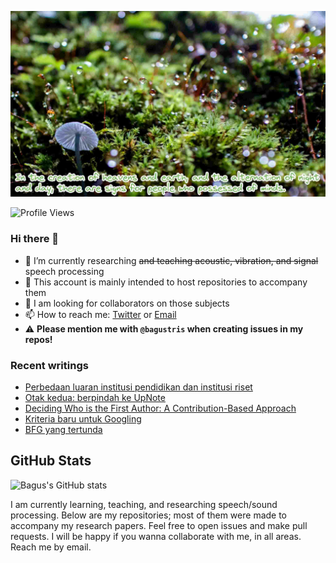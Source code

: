 <!-- insert image -->
![](./images/yamap_minds.jpeg)

![Profile Views](https://komarev.com/ghpvc/?username=bagustris&style=flat-square)

### Hi there 👋
<!-- **bagustris/bagustris** is a ✨ _special_ ✨ repository because its `README.md` (this file) appears on your GitHub profile.⚠️ -->
- 🔭 I’m currently researching ~~and teaching acoustic, vibration, and signal~~ speech processing
- 💬 This account is mainly intended to host repositories to accompany them
- 👯 I am looking for collaborators on those subjects 
- 📫 How to reach me: [Twitter](https://twitter.com/btatmaja) or [Email](mailto:btatmaja@gmail.com)
-  :warning: **Please mention me with `@bagustris` when creating issues in my repos!**

### Recent writings
<!-- BLOG-POST-LIST:START -->
- [Perbedaan luaran institusi pendidikan dan institusi riset](https://bagustris.blogspot.com/2025/08/perbedaan-luaran-institusi-pendidikan.html)
- [Otak kedua: berpindah ke UpNote](https://bagustris.blogspot.com/2025/07/otak-kedua-berpindah-ke-upnote.html)
- [Deciding Who is the First Author: A Contribution-Based Approach](https://bagustris.blogspot.com/2025/07/deciding-who-is-first-author.html)
- [Kriteria baru untuk Googling](https://bagustris.blogspot.com/2025/06/kriteria-baru-untuk-googling.html)
- [BFG yang tertunda](https://bagustris.blogspot.com/2025/06/bfg-yang-tertunda.html)
<!-- BLOG-POST-LIST:END -->

<!--### My Github Stats
[![](https://github-readme-stats-sigma-five.vercel.app/api?username=bagustris&theme=onedark&hide_title=true&hide_border=true)](https://github.com/bagustris)
-->

## GitHub Stats

![Bagus's GitHub stats](https://github-readme-stats.vercel.app/api?username=bagustris&show_icons=true&theme=radical)

<!--## Top Languages
![Top Languages](https://github-readme-stats.vercel.app/api/top-langs/?username=bagustris&layout=compact&theme=radical)
-->
<!-- - 🤔 I’m looking for help with ... 
- 💬 Ask me about ...
- 😄 Pronouns: ...
- ⚡ Fun fact: ... 
- 🌱 I’m currently also learning and teaching on those subjects 🔭 -->


I am currently learning, teaching, and researching speech/sound processing. Below are my repositories; most of them were made to accompany my research papers. Feel free to open issues and make pull requests. I will be happy if you wanna collaborate with me, in all areas. Reach me by email.

